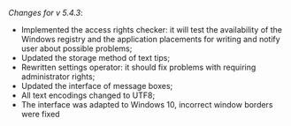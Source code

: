 _Changes for v 5.4.3_:
- Implemented the access rights checker: it will test the availability of the Windows registry and the application placements for writing and notify user about possible problems;
- Updated the storage method of text tips;
- Rewritten settings operator: it should fix problems with requiring administrator rights;
- Updated the interface of message boxes;
- All text encodings changed to UTF8;
- The interface was adapted to Windows 10, incorrect window borders were fixed
